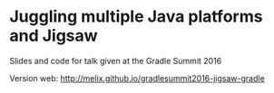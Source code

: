 # Juggling multiple Java platforms and Jigsaw

Slides and code for talk given at the Gradle Summit 2016

Version web: http://melix.github.io/gradlesummit2016-jigsaw-gradle
